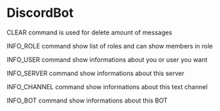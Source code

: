 # DiscordBot
  CLEAR command is used for delete amount of messages

  INFO_ROLE command show list of roles and can show members in role

  INFO_USER command show informations about you or user you want

  INFO_SERVER command show informations about this server

  INFO_CHANNEL command show informations about this text channel

  INFO_BOT command show informations about this BOT
